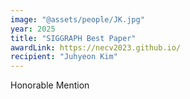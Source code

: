 ```yaml
---
image: "@assets/people/JK.jpg"
year: 2025
title: "SIGGRAPH Best Paper"
awardLink: https://necv2023.github.io/
recipient: "Juhyeon Kim"
---
```

Honorable Mention